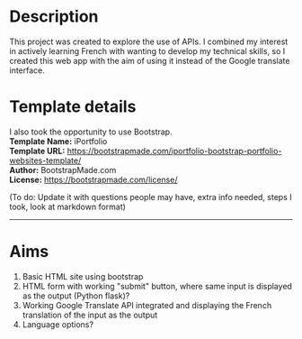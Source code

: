 # **Description**
This project was created to explore the use of APIs. I combined my interest in actively learning French with wanting to develop my technical skills, so I created this web app with the aim of using it instead of the Google translate interface.

# **Template details**
I also took the opportunity to use Bootstrap. </br>
**Template Name:** iPortfolio </br>
**Template URL:** https://bootstrapmade.com/iportfolio-bootstrap-portfolio-websites-template/ </br>
**Author:** BootstrapMade.com </br>
**License:** https://bootstrapmade.com/license/

(To do:
Update it with questions people may have, extra info needed, steps I took, look at markdown format)

------------------------------------------------------

# **Aims**
1. Basic HTML site using bootstrap
2. HTML form with working "submit" button, where same input is displayed as the output (Python flask)?
3. Working Google Translate API integrated and displaying the French translation of the input as the output
4. Language options?